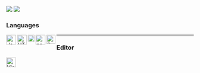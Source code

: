 ![](https://github.com/WiggleGiggle/github-stats/blob/master/generated/overview.svg)
![](https://github.com/WiggleGiggle/github-stats/blob/master/generated/languages.svg)

### Languages
<img align="left" alt="JavaScript" width="26px" src="https://i.imgur.com/3u1wzwE.png" />
<img align="left" alt="HTML" width="26px" src="https://i.imgur.com/1VQeKGP.png" />
<img align="left" alt="CSS" width="18px" src="https://i.imgur.com/Zsnk6xl.png" />
<img align="left" alt="node.js" width="26px" src="https://i.imgur.com/tYLFZBh.png" />
<img align="left" alt="Python" width="24px" src="https://upload.wikimedia.org/wikipedia/commons/thumb/c/c3/Python-logo-notext.svg/768px-Python-logo-notext.svg.png" />

---
### Editor
<img align="left" alt="Visual Studio Code" width="26px" src="https://i.imgur.com/LwSdAlE.png" />
